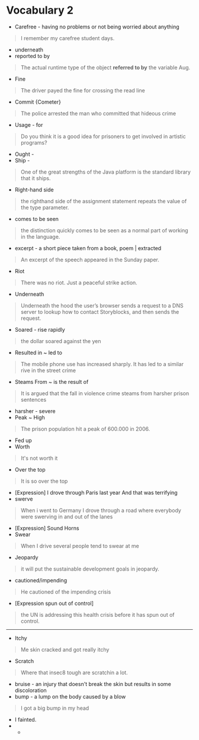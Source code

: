 
# Vocabulary 2

* Carefree - having no problems or not being worried about anything
> I remember my carefree student days.
* underneath
* reported to by
> The actual runtime type of the object **referred to by** the variable Aug.
* Fine
> The driver payed the fine for crossing the read line
* Commit {Cometer}
> The police arrested the man who committed that hideous crime
* Usage - for
> Do you think it is a good idea for prisoners to get involved in artistic programs? 
* Ought - 
* Ship -
> One of the great strengths of the Java platform is the standard library that it ships.
* Right-hand side
> the  righthand  side  of  the  assignment  statement repeats  the  value  of  the  type  parameter. 
* comes to be seen 
> the distinction quickly comes to be seen as a normal part of working in the language. 
* excerpt - a short piece taken from a book, poem | extracted 
> An excerpt of the speech appeared in the Sunday paper.
* Riot 
> There was no riot. Just a peaceful strike action.
* Underneath
> Underneath the hood the user’s browser sends a request to a DNS server to lookup how to contact Storyblocks, and then sends the request.

* Soared - rise rapidly
> the dollar soared against the yen
* Resulted in ~ led to
> The mobile phone use has increased sharply. It has led to a similar rive in the street crime
* Steams From ~ is the result of
> It is argued that the fall in violence crime steams from harsher prison sentences
* harsher - severe
* Peak ~ High
> The prison population hit a peak of 600.000 in 2006.
* Fed up
* Worth
> It's not worth it
* Over the top
> It is so over the top
* [Expression] I drove through Paris last year And that was terrifying
* swerve
> When i went to Germany I drove through a road where everybody were swerving in and out of the lanes
* [Expression] Sound Horns
* Swear 
> When I drive several people tend to swear at me
* Jeopardy 
> it will put the sustainable development goals in jeopardy.
* cautioned/impending
> He cautioned of the impending crisis
* [Expression spun out of control]
> the UN is addressing this health crisis before it has spun out of control.

--- 
* Itchy
> Me skin cracked and got really itchy
* Scratch
> Where that insec8 tough are scratchin a lot.
* bruise - an injury that doesn't break the skin but results in some discoloration
* bump - a lump on the body caused by a blow
> I got a big bump in my head
* I fainted. 
* - 
